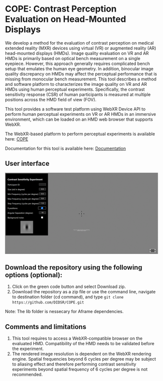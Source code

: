# COPE: Contrast Perception Evaluation on Head-Mounted Displays
We develop a method for the evaluation of contrast perception on medical extended reality (MXR) devices using virtual (VR) or augmented reality (AR) head-mounted displays (HMDs). Image quality evaluation on VR and AR HMDs is primarily based on optical bench measurement on a single eyepiece. However, this approach generally requires complicated bench setup that emulates the human eye geometry. In addition, binocular image quality discrepancy on HMDs may affect the perceptual performance that is missing from monocular bench measurement. This tool describes a method and software platform to characterizes the image quality on VR and AR HMDs using human perceptual experiments. Specifically, the contrast sensitivity response (CSR) of human participants is measured at multiple positions across the HMD field of view (FOV). 

This tool provides a software test platform using WebXR Device API to perform human perceptual experiments on VR or AR HMDs in an immersive environment, which can be loaded on an HMD web browser that supports WebXR. 

The WebXR-based platform to perform perceptual experiments is available here: [COPE](https://DIDSR.github.io/COPE/)

Documentation for this tool is available here: [Documentation](https://DIDSR.github.io/COPE/documentation/)

## User interface

![plot](Image/exp1.png)

## Download the repository using the following options (optional):
1. Click on the green code button and select Download zip. 
2. Download the repository as a zip file or use the command line, navigate to destination folder (cd command), and type ```git clone https://github.com/DIDSR/COPE.git```

Note: The lib folder is nessecary for Aframe dependencies.

## Comments and limitations
1. This tool requires to access a WebXR-compatible browser on the evaluated HMD. Compatibility of the HMD needs to be validated before the experiment. 
2. The rendered image resolution is dependent on the WebXR rendering engine. Spatial frequencies beyond 6 cycles per degree may be subject to aliasing effect and therefore performing contrast sensitivity experiments beyond spatial frequency of 6 cycles per degree is not recommended. 

